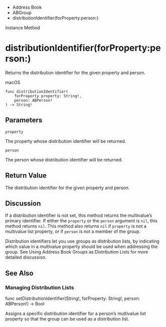 

- Address Book
- ABGroup
-  distributionIdentifier(forProperty:person:) 

Instance Method

# distributionIdentifier(forProperty:person:)

Returns the distribution identifier for the given property and person.

macOS

``` source
func distributionIdentifier(
    forProperty property: String!,
    person: ABPerson!
) -> String!
```

## Parameters 

`property`  

The property whose distribution identifier will be returned.

`person`  

The person whose distribution identifier will be returned.

## Return Value

The distribution identifier for the given property and person.

## Discussion

If a distribution identifier is not set, this method returns the multivalue’s primary identifier. If either the `property` or the `person` argument is `nil`, this method returns `nil`. This method also returns `nil` if `property` is not a multivalue list property, or if `person` is not a member of the group.

Distribution identifiers let you use groups as distribution lists, by indicating which value in a multivalue property should be used when addressing the group. See Using Address Book Groups as Distribution Lists for more detailed discussion.

## See Also

### Managing Distribution Lists

func setDistributionIdentifier(String!, forProperty: String!, person: ABPerson!) -> Bool

Assigns a specific distribution identifier for a person’s multivalue list property so that the group can be used as a distribution list.


